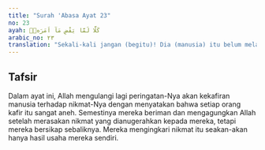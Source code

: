 ```yaml
---
title: "Surah 'Abasa Ayat 23"
no: 23
ayah: كَلَّا لَمَّا يَقْضِ مَآ اَمَرَهٗۗ
arabic_no: ٢٣
translation: "Sekali-kali jangan (begitu)! Dia (manusia) itu belum melaksanakan apa yang Dia (Allah) perintahkan kepadanya."
---
```


## Tafsir

Dalam ayat ini, Allah mengulangi lagi peringatan-Nya akan kekafiran manusia terhadap nikmat-Nya dengan menyatakan bahwa setiap orang kafir itu sangat aneh. Semestinya mereka beriman dan mengagungkan Allah setelah merasakan nikmat yang dianugerahkan kepada mereka, tetapi mereka bersikap sebaliknya. Mereka mengingkari nikmat itu seakan-akan hanya hasil usaha mereka sendiri.